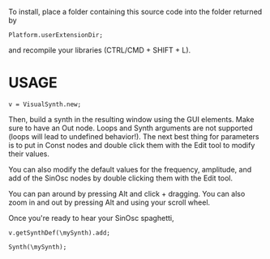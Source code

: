 To install, place a folder containing this source code into the folder returned by
```
Platform.userExtensionDir;
```
and recompile your libraries (CTRL/CMD + SHIFT + L).

# USAGE
```
v = VisualSynth.new;
```
Then, build a synth in the resulting window using the GUI elements. 
Make sure to have an Out node. Loops and Synth arguments are not supported (loops will lead to undefined behavior!). 
The next best thing for parameters is to put in Const nodes and double click them with the Edit tool to modify their values.

You can also modify the default values for the frequency, amplitude, and add of the SinOsc nodes by double clicking them with the Edit tool.

You can pan around by pressing Alt and click + dragging. You can also zoom in and out by pressing Alt and using your scroll wheel.

Once you're ready to hear your SinOsc spaghetti,
```
v.getSynthDef(\mySynth).add;

Synth(\mySynth);
```
